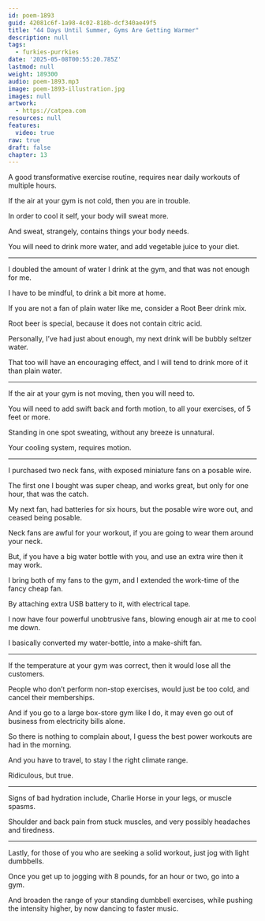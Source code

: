 ```yaml
---
id: poem-1893
guid: 42081c6f-1a98-4c02-818b-dcf340ae49f5
title: "44 Days Until Summer, Gyms Are Getting Warmer"
description: null
tags:
  - furkies-purrkies
date: '2025-05-08T00:55:20.785Z'
lastmod: null
weight: 189300
audio: poem-1893.mp3
image: poem-1893-illustration.jpg
images: null
artwork:
  - https://catpea.com
resources: null
features:
  video: true
raw: true
draft: false
chapter: 13
---
```


A good transformative exercise routine,
requires near daily workouts of multiple hours.

If the air at your gym is not cold,
then you are in trouble.

In order to cool it self,
your body will sweat more.

And sweat, strangely,
contains things your body needs.

You will need to drink more water,
and add vegetable juice to your diet.

---

I doubled the amount of water I drink at the gym,
and that was not enough for me.

I have to be mindful,
to drink a bit more at home.

If you are not a fan of plain water like me,
consider a Root Beer drink mix.

Root beer is special,
because it does not contain citric acid.

Personally, I’ve had just about enough,
my next drink will be bubbly seltzer water.

That too will have an encouraging effect,
and I will tend to drink more of it than plain water.

---

If the air at your gym is not moving,
then you will need to.

You will need to add swift back and forth motion,
to all your exercises, of 5 feet or more.

Standing in one spot sweating,
without any breeze is unnatural.

Your cooling system,
requires motion.

---

I purchased two neck fans,
with exposed miniature fans on a posable wire.

The first one I bought was super cheap,
and works great, but only for one hour, that was the catch.

My next fan, had batteries for six hours,
but the posable wire wore out, and ceased being posable.

Neck fans are awful for your workout,
if you are going to wear them around your neck.

But, if you have a big water bottle with you,
and use an extra wire then it may work.

I bring both of my fans to the gym,
and I extended the work-time of the fancy cheap fan.

By attaching extra USB battery to it,
with electrical tape.

I now have four powerful unobtrusive fans,
blowing enough air at me to cool me down.

I basically converted my water-bottle,
into a make-shift fan.

---

If the temperature at your gym was correct,
then it would lose all the customers.

People who don’t perform non-stop exercises,
would just be too cold, and cancel their memberships.

And if you go to a large box-store gym like I do,
it may even go out of business from electricity bills alone.

So there is nothing to complain about,
I guess the best power workouts are had in the morning.

And you have to travel,
to stay I the right climate range.

Ridiculous,
but true.

---

Signs of bad hydration include,
Charlie Horse in your legs, or muscle spasms.

Shoulder and back pain from stuck muscles,
and very possibly headaches and tiredness.

---

Lastly, for those of you who are seeking a solid workout,
just jog with light dumbbells.

Once you get up to jogging with 8 pounds,
for an hour or two, go into a gym.

And broaden the range of your standing dumbbell exercises,
while pushing the intensity higher, by now dancing to faster music.
